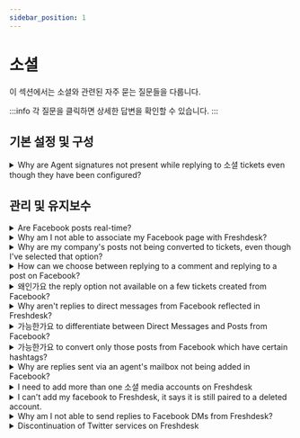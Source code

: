 ```yaml
---
sidebar_position: 1
---
```


# 소셜

이 섹션에서는 소셜와 관련된 자주 묻는 질문들을 다룹니다.

:::info
각 질문을 클릭하면 상세한 답변을 확인할 수 있습니다.
:::


## 기본 설정 및 구성

<details>
<summary>Why are Agent signatures not present while replying to 소셜 tickets even though they have been configured?</summary>

<p><span dir="ltr" style={{ fontSize: "16px" }}>The agent signatures will not be present when replying to a Facebook post because the replies will go from the support handle and not the agents'. Similarly, the ticket links will not be present either.</span></p>

</details>


## 관리 및 유지보수

<details>
<summary>Are Facebook posts real-time?</summary>

<p><span dir="ltr" style={{ fontSize: "16px" }}>Yes, Facebook posts are real-time. If you have v2 of the Facebook integration enabled, direct messages will be real-time as well.</span></p>

</details>

<details>
<summary>Why am I not able to associate my Facebook page with Freshdesk?</summary>

<p><span dir="ltr" style={{ fontSize: "16px", fontFamily: "Arial"" }}>The authorization can run into trouble under the following scenarios:</span></p><ul><li style={{ fontFamily: "Arial"", fontSize: "16px" }}><span style={{ fontSize: "16px" }}><span style={{ fontFamily: "Helvetica Neue" }}><span dir="ltr" style={{ fontFamily: "Arial"" }}>When you are trying to authorize from your custom/vanity URL. Please try the authorization after logging into your Account using Freshdesk URL, which would go by YourCompanyName.freshdesk.com.</span></span></span><br /><br /></li><li style={{ fontFamily: "Arial"", fontSize: "16px" }}><span style={{ fontSize: "16px" }}><span style={{ fontFamily: "Helvetica Neue" }}><span style={{ fontFamily: "Arial"" }}>If you have SSO enabled, please try logging in using your Freshdesk credentials after bypassing your SSO, using the URL - YourCompanyName.freshdesk.com/login/normal.</span></span></span></li><li style={{ fontFamily: "Arial"", fontSize: "16px" }}><span style={{ fontSize: "16px" }}><span style={{ fontFamily: "Helvetica Neue" }}><span style={{ fontFamily: "Arial"" }}>Please ensure if you are not logged into another Facebook account on your browser at the same time. The Facebook account which you are logged into would have to be an Admin of the Facebook page.</span><br /></span></span></li><li dir="ltr" style={{ fontFamily: "Arial"", fontSize: "16px" }}>There could also be several reasons why you are unable to associate your Facebook page with Freshdesk. Here are some possible reasons and solutions:<a class="tooltip-target" href="https://support.freshdesk.com/en/support/solutions/articles/37557-integrating-a-facebook-page-with-your-helpdesk" style={{ color: "inherit", borderBottom: "2px solid transparent", textUnderlineOffset: "3px" }} target="_blank" dir="ltr"></a><ol style={{ marginBottom: "0px", marginLeft: "0px", display: "flex", flexDirection: "column", gap: "10px", paddingInlineStart: "24px", color: "rgb(17, 17, 17)", fontFamily: "-apple-system, Roboto, SegoeUI, ", fontSize: "16px", fontWeight: "400", textAlign: "left", textIndent: "0px" }}><li><a class="tooltip-target" dir="ltr" href="https://support.freshdesk.com/en/support/solutions/articles/37557-integrating-a-facebook-page-with-your-helpdesk" style={{ color: "inherit", borderBottom: "2px solid transparent", textUnderlineOffset: "3px" }} target="_blank"><span dir="ltr" style={{ fontFamily: "Arial"", fontSize: "16px" }}>You need to be an <strong style={{ fontSize: "var(--cib-type-subtitle2-stronger-font-size)", lineHeight: "var(--cib-type-subtitle2-stronger-line-height)", fontWeight: "var(--cib-type-subtitle2-stronger-font-weight)", fontVariationSettings: "var(--cib-type-subtitle2-stronger-font-variation-settings)", pointerEvents: "none", fontFamily: "Arial"" }}>Admin</strong> of the Facebook page you are trying to integrat</span></a><span style={{ fontSize: "16px" }}>e<span style={{ fontFamily: "Helvetica Neue" }}><a class="ac-anchor sup-target" href="https://support.freshdesk.com/en/support/solutions/articles/37557-integrating-a-facebook-page-with-your-helpdesk" style={{ color: "var(--cib-color-foreground-system-link-primary)", fontFamily: "Arial"" }} target="_blank"></a>. Please ensure that you have the necessary permissions.</span></span><span style={{ fontSize: "16px" }}><span dir="ltr" style={{ fontFamily: "Helvetica Neue" }}><a class="tooltip-target" href="https://support.freshdesk.com/en/support/solutions/articles/37557-integrating-a-facebook-page-with-your-helpdesk" style={{ color: "inherit", borderBottom: "2px solid transparent", textUnderlineOffset: "3px", fontFamily: "Arial"" }} target="_blank" dir="ltr"></a></span></span></li><li><p dir="ltr" style={{ padding: "0px", marginBottom: "0px", marginLeft: "0px", userSelect: "text", wordBreak: "break-word", fontSize: "var(--cib-type-body2-font-size)", lineHeight: "var(--cib-type-body2-line-height)", fontWeight: "var(--cib-type-body2-font-weight)", fontVariationSettings: "var(--cib-type-body2-font-variation-settings)" }}><span style={{ fontSize: "16px" }}><span dir="ltr" style={{ fontFamily: "Helvetica Neue" }}><a class="tooltip-target" dir="ltr" href="https://support.freshdesk.com/en/support/solutions/articles/37557-integrating-a-facebook-page-with-your-helpdesk" style={{ color: "inherit", borderBottom: "2px solid transparent", textUnderlineOffset: "3px", fontFamily: "Arial"" }} target="_blank">You cannot add pages that are already integrated with another Freshdesk accoun</a>t<a class="ac-anchor sup-target" href="https://support.freshdesk.com/en/support/solutions/articles/37557-integrating-a-facebook-page-with-your-helpdesk" style={{ color: "var(--cib-color-foreground-system-link-primary)", fontFamily: "Arial"" }} target="_blank"></a>. Please ensure that the page you are trying to integrate is not already associated with another Freshdesk account.</span></span></p></li><li><p dir="ltr" style={{ padding: "0px", marginBottom: "0px", marginLeft: "0px", userSelect: "text", wordBreak: "break-word", fontSize: "var(--cib-type-body2-font-size)", lineHeight: "var(--cib-type-body2-line-height)", fontWeight: "var(--cib-type-body2-font-weight)", fontVariationSettings: "var(--cib-type-body2-font-variation-settings)" }}><span dir="ltr" style={{ fontFamily: "Arial"", fontSize: "16px" }}><a class="tooltip-target" dir="ltr" href="https://support.freshdesk.com/en/support/solutions/articles/37557-integrating-a-facebook-page-with-your-helpdesk" style={{ color: "inherit", borderBottom: "2px solid transparent", textUnderlineOffset: "3px", fontFamily: "Arial"" }} target="_blank">Sometimes, when page settings change, you may have to reauthorize the Facebook pag</a>e.<a class="ac-anchor sup-target" href="https://support.freshdesk.com/en/support/solutions/articles/37557-integrating-a-facebook-page-with-your-helpdesk" style={{ color: "var(--cib-color-foreground-system-link-primary)", fontFamily: "Arial"" }} target="_blank"></a> Please try reauthorizing the Facebook page if you are facing issues.</span></p></li></ol></li></ul>

</details>

<details>
<summary>Why are my company's posts not being converted to tickets, even though I've selected that option?</summary>

<p ><span style={{ fontSize: "16px" }}>Company posts would only be converted to tickets only when an end user/customer adds a comment to the post on Facebook. The post in itself will not be immediately converted. </span></p><p><span style={{ fontSize: "16px" }}><br /></span></p><p ><span style={{ fontSize: "16px" }}>When the post is eventually converted after a user comment, the original post is also brought-in along with the ticket inside Freshdesk.</span></p><p ><br /></p><p ><br /></p><p ><span style={{ fontSize: "16px" }}><br /></span></p>

</details>

<details>
<summary>How can we choose between replying to a comment and replying to a post on Facebook?</summary>

<p><span style={{ fontSize: "16px" }}>You can either reply to the post or reply to a particular comment from Freshdesk. </span></p><p><span style={{ fontSize: "16px" }}><br /></span></p><p ><span style={{ fontSize: "16px" }}>To reply to the post, you would have to use the <strong>"Reply"</strong> button at the top or bottom of the ticket.</span></p><p><span style={{ fontSize: "16px" }}><br /></span></p><p ><span style={{ fontSize: "16px" }}>To reply to a particular comment, hover over the comment and click the reply icon to the right of the yellow space.</span></p><p><br /></p>

</details>

<details>
<summary>왜인가요 the reply option not available on a few tickets created from Facebook?</summary>

<p ><span style={{ fontSize: "16px" }}>If a Facebook page is removed from Freshdesk, all the tickets which were created from that Facebook page will lose connection to that page. For those tickets, the <strong>"Reply"</strong> button would not appear, so agents will not be able to reply to that ticket anymore.</span></p>

</details>

<details>
<summary>Why aren't replies to direct messages from Facebook reflected in Freshdesk?</summary>

<p ><span style={{ fontSize: "16px" }}>If you have enabled v2 of the Facebook integration which ensures that the messages are converted to tickets in real time.</span></p><p><span style={{ fontSize: "16px" }}><br /></span></p><p ><span style={{ fontSize: "16px" }}>To change your Facebook integration to v2, please send an email to support@freshdesk.com and we'll have this fixed.</span></p>

</details>

<details>
<summary>가능한가요 to differentiate between Direct Messages and Posts from Facebook?</summary>

<p ><span style={{ fontSize: "16px" }}>Yes, it is possible to differentiate between a Facebook direct message and a Facebook post in Freshdesk. Unlike a ticket created via a Facebook post, <strong>a lock next to the Facebook icon</strong> will be present for a ticket created from a direct message in the ticket details page. </span></p><p><span style={{ fontSize: "16px" }}><br /></span></p><p ><span style={{ fontSize: "16px" }}>However, it is not possible to differentiate between direct messages and posts from the List View in the Tickets tab.</span></p><p><br /></p>

</details>

<details>
<summary>가능한가요 to convert only those posts from Facebook which have certain hashtags?</summary>

<p ><span style={{ fontSize: "16px" }}>With the Facebook integration, all visitor posts will be converted to tickets automatically once the page is connected with the Freshdesk account. However, for comments on posts, you can configure filters and/or keywords to filter posts and convert them to tickets.</span></p><p ><br /></p><p ><span style={{ fontSize: "16px" }}>This can be done under <strong dir="ltr">Admin -&gt; Channels -&gt; Facebook -&gt; Edit </strong>and by choosing the option <strong >Convert only relevant posts</strong>.</span></p>

</details>

<details>
<summary>Why are replies sent via an agent's mailbox not being added in Facebook?</summary>

<p><span dir="ltr" style={{ fontSize: "16px" }}>For Facebook tickets, it is mandatory that the agents are logged into the portal and that they reply from the portal as well. This ensures that the reply is sent as a message to the customer. When an agent replies from the mailbox, it will only add a public note in the ticket and this won't be reflected in Facebook.</span></p><p><br /></p>

</details>

<details>
<summary>I need to add more than one 소셜 media accounts on Freshdesk</summary>

<p dir="ltr">From the Blossom plan you will have the option to add multiple Facebook pages with Freshdesk. However, in the Sprout plan you will only have an option to add one page.</p>

</details>

<details>
<summary>I can't add my facebook to Freshdesk, it says it is still paired to a deleted account.</summary>

In general, a facebook page or an account can be added only to one specific Freshdesk account. In case you have linked the same Facebook account to another Freshdesk account, please unlink the facebook page from that account and activate it in the current account.

</details>

<details>
<summary>Why am I not able to send replies to Facebook DMs from Freshdesk?</summary>

<p>Facebook has recently introduced a messaging policy which does not allow apps to send messages to customers 24 hours after they have messaged a page. </p><p><br /></p><p>For example, if a customer messages a page on 8th March 2020 at 5:00 PM, they have until 5:00 PM 9th March 2020 to respond. After this window, they cannot send a response. Please note that this is a rolling window. If the customer sends another message at 5:30 PM, they have until 5:30 PM the next day to respond.</p><p><br /></p><p>This change is in line with people’s expectations of faster responses from businesses. Please refer to Facebook's article for <a href="https://developers.facebook.com/docs/messenger-platform/policy/policy-overview#new_policy" rel="noreferrer" target="_blank">more details around this policy</a>.<br /><br /></p><div>We've incorporated the <strong>closed beta API for Facebook direct messages in Freshdesk. </strong>So now, you will be able to respond to direct messages within a <strong>21-day window till July 15th</strong>, considering COVID-19 post which the window would be cut short to 7 days. </div><div><br /></div><div>Also, there are other ways of coping up with this situation further.</div><div><br /></div><div>You can collect their customer's contact details (email address or phone number) with an automated message. This automated message can be fired in two ways.</div><div style={{ boxSizing: "border-box", wordBreak: "break-word", overflowWrap: "break-word", color: "rgb(24, 50, 71)", fontFamily: "-apple-system, system-ui, \"Segoe UI\", Roboto, \"Helvetica Neue\", Arial, sans-serif", fontSize: "14px", fontWeight: "400", textAlign: "start", textIndent: "0px" }}><br /></div><div><strong>1. Directly from Facebook.</strong></div><div>If you have very few Facebook pages, you can set up an automated message to collect customer details from this specific section</div><div><br /><img src="#" style={{ width: "620px" }} class="fr-fic fr-dib fr-bordered" /></div><p><br /></p><p><strong>2. Using API</strong><br />If you have multiple Facebook pages integrated with your Freshdesk and have separate groups that handle just DM tickets, you can use webhooks to send an automatic reply. This requires the addition of a new feature from our end. Please reach out to us at <a href="http://support@freshdesk.com" rel="noreferrer" target="_blank">support@freshdesk.com</a> if you would like to get this feature enabled. </p>

</details>

<details>
<summary>Discontinuation of Twitter services on Freshdesk</summary>

<p dir="ltr" style={{ lineHeight: "1.38", marginBottom: "0pt" }}><span style={{ fontSize: "11.5pt", fontFamily: "Arial"", color: "rgb(0, 0, 0)", fontWeight: "400" }}>Freshdesk Twitter services are discontinued.&nbsp;</span></p><p><br /></p><p dir="ltr" style={{ lineHeight: "1.38", marginBottom: "0pt" }}><span style={{ fontSize: "11.5pt", fontFamily: "Arial"", color: "rgb(0, 0, 0)", fontWeight: "400" }}>Freshworks uses Twitter APIs to power tweets and DMs in Freshdesk. Over the past few weeks, Twitter has made a number of changes to its API and access tiers and recently revoked our access to Twitter. We have been engaging with Twitter to see how we can continue extending support; however, we have ultimately come to the decision that it will not be feasible due to the prohibitive cost involved and uncertainty around Twitter APIs for commercial offering.</span></p><p><br /></p><p dir="ltr" style={{ lineHeight: "1.38", marginBottom: "0pt" }}><span style={{ fontSize: "11.5pt", fontFamily: "Arial"", color: "rgb(0, 0, 0)", fontWeight: "400" }}>With this update, you can no longer use Twitter as a channel within Freshdesk to reply to tweets and DMs. Twitter services are completely discontinued, and we encourage you to use our alternative channels, like Facebook or WhatsApp, to continue engaging with your customers on social media platforms.</span></p><p><br /></p><p dir="ltr" style={{ lineHeight: "1.38", marginBottom: "0pt" }}><span style={{ fontSize: "11.5pt", fontFamily: "Arial"", color: "rgb(0, 0, 0)", fontWeight: "400" }}>We understand that this news may be disappointing. However, we hope our alternative solutions will help you continue engaging your customers effectively.&nbsp;</span></p><p><br /></p><p dir="ltr" style={{ lineHeight: "1.38", marginBottom: "0pt" }}><span style={{ fontSize: "11.5pt", fontFamily: "Arial"", color: "rgb(0, 0, 0)", fontWeight: "400" }}>We regret the inconvenience caused. Please write to us at&nbsp;</span><a href="mailto:support@freshdesk.com"><span style={{ fontSize: "11.5pt", fontFamily: "Arial"", color: "rgb(17, 85, 204)", fontWeight: "400", textDecorationSkipInk: "none" }}>support@freshdesk.com</span></a><span style={{ fontSize: "11.5pt", fontFamily: "Arial"", color: "rgb(0, 0, 0)", fontWeight: "400" }}>&nbsp;if you have any questions.&nbsp;</span></p>

</details>

